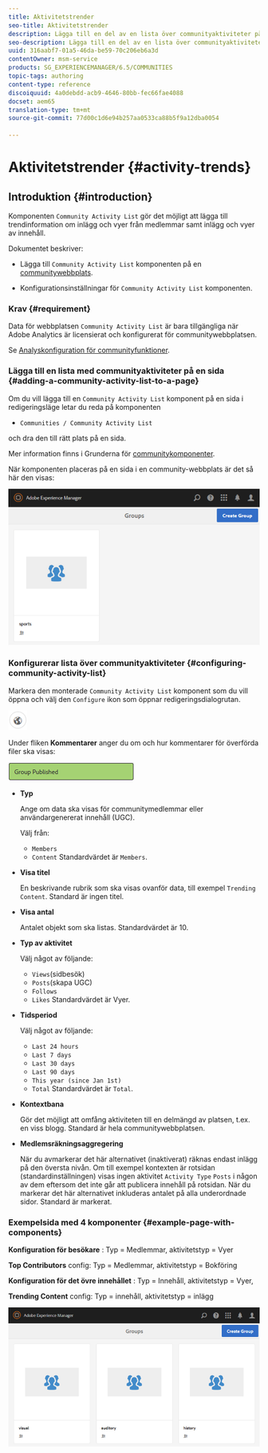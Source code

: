 ```yaml
---
title: Aktivitetstrender
seo-title: Aktivitetstrender
description: Lägga till en del av en lista över communityaktiviteter på en sida
seo-description: Lägga till en del av en lista över communityaktiviteter på en sida
uuid: 316aabf7-01a5-46da-be59-70c206eb6a3d
contentOwner: msm-service
products: SG_EXPERIENCEMANAGER/6.5/COMMUNITIES
topic-tags: authoring
content-type: reference
discoiquuid: 4a0debdd-acb9-4646-80bb-fec66fae4088
docset: aem65
translation-type: tm+mt
source-git-commit: 77d00c1d6e94b257aa0533ca88b5f9a12dba0054

---
```



# Aktivitetstrender {#activity-trends}

## Introduktion {#introduction}

Komponenten `Community Activity List` gör det möjligt att lägga till trendinformation om inlägg och vyer från medlemmar samt inlägg och vyer av innehåll.

Dokumentet beskriver:

* Lägga till `Community Activity List` komponenten på en [communitywebbplats](/help/communities/overview.md#community-sites).

* Konfigurationsinställningar för `Community Activity List` komponenten.

### Krav {#requirement}

Data för webbplatsen `Community Activity List` är bara tillgängliga när Adobe Analytics är licensierat och konfigurerat för communitywebbplatsen.

Se [Analyskonfiguration för communityfunktioner](/help/communities/analytics.md).

### Lägga till en lista med communityaktiviteter på en sida {#adding-a-community-activity-list-to-a-page}

Om du vill lägga till en `Community Activity List` komponent på en sida i redigeringsläge letar du reda på komponenten

* `Communities / Community Activity List`

och dra den till rätt plats på en sida.

Mer information finns i Grunderna för [communitykomponenter](/help/communities/basics.md).

När komponenten placeras på en sida i en community-webbplats är det så här den visas:

![chlimage_1-54](assets/chlimage_1-54.png)

### Konfigurerar lista över communityaktiviteter {#configuring-community-activity-list}

Markera den monterade `Community Activity List` komponent som du vill öppna och välj den `Configure` ikon som öppnar redigeringsdialogrutan.

![chlimage_1-55](assets/chlimage_1-55.png)

Under fliken **Kommentarer** anger du om och hur kommentarer för överförda filer ska visas:

![chlimage_1-56](assets/chlimage_1-56.png)

* **Typ**

   Ange om data ska visas för communitymedlemmar eller användargenererat innehåll (UGC).

   Välj  från:

   * `Members`
   * `Content`
   Standardvärdet är `Members`.

* **Visa titel**

   En beskrivande rubrik som ska visas ovanför data, till exempel `Trending Content`.
Standard är ingen titel.

* **Visa antal**

   Antalet objekt som ska listas.
Standardvärdet är 10.

* **Typ av aktivitet**

   Välj något av följande:

   * `Views`(sidbesök)
   * `Posts`(skapa UGC)
   * `Follows`
   * `Likes`
   Standardvärdet är Vyer.

* **Tidsperiod**

   Välj något av följande:

   * `Last 24 hours`
   * `Last 7 days`
   * `Last 30 days`
   * `Last 90 days`
   * `This year (since Jan 1st)`
   * `Total`
   Standardvärdet är `Total`.

* **Kontextbana**

   Gör det möjligt att omfång aktiviteten till en delmängd av platsen, t.ex. en viss blogg.
Standard är hela communitywebbplatsen.

* **Medlemsräkningsaggregering**

   När du avmarkerar det här alternativet (inaktiverat) räknas endast inlägg på den översta nivån. Om till exempel kontexten är rotsidan (standardinställningen) visas ingen aktivitet `Activity Type` `Posts` i någon av dem eftersom det inte går att publicera innehåll på rotsidan. När du markerar det här alternativet inkluderas antalet på alla underordnade sidor.
Standard är markerat.

### Exempelsida med 4 komponenter {#example-page-with-components}

**Konfiguration för besökare** : Typ = Medlemmar, aktivitetstyp = Vyer

**Top Contributors** config: Typ = Medlemmar, aktivitetstyp = Bokföring

**Konfiguration för det övre innehållet** : Typ = Innehåll, aktivitetstyp = Vyer,

**Trending Content** config: Typ = innehåll, aktivitetstyp = inlägg

![chlimage_1-57](assets/chlimage_1-57.png)

